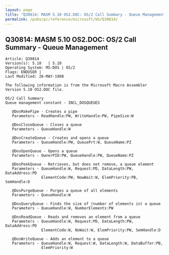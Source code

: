 ```yaml
---
layout: page
title: "Q30814: MASM 5.10 OS2.DOC: OS/2 Call Summary - Queue Management"
permalink: /pubs/pc/reference/microsoft/kb/Q30814/
---
```


## Q30814: MASM 5.10 OS2.DOC: OS/2 Call Summary - Queue Management

	Article: Q30814
	Version(s): 5.10   | 5.10
	Operating System: MS-DOS | OS/2
	Flags: ENDUSER |
	Last Modified: 26-MAY-1988
	
	The following information is from the Microsoft Macro Assembler
	Version 5.10 OS2.DOC file.
	
	OS/2 Call Summary
	Queue management constant - INCL_DOSQUEUES
	
	   @DosMakePipe - Creates a pipe
	   Parameters - ReadHandle:PW, WriteHandle:PW, PipeSize:W
	
	   @DosCloseQueue - Closes a queue
	   Parameters - QueueHandle:W
	
	   @DosCreateQueue - Creates and opens a queue
	   Parameters - QueueHandle:PW, QueuePrt:W, QueueName:PZ
	
	   @DosOpenQueue - Opens a queue
	   Parameters - OwnerPID:PW, QueueHandle:PW, QueueName:PZ
	
	   @DosPeekQueue - Retrieves, but does not remove, a queue element
	   Parameters - QueueHandle:W, Request:PD, DataLength:PW, DataAddress:PD
	                ElementCode:PW, NowWait:W, ElemPriority:PB, SemHandle:D
	
	   @DosPurgeQueue - Purges a queue of all elements
	   Parameters - QueueHandle:W
	
	   @DosQueryQueue - Finds the size of (number of elements in) a queue
	   Parameters - QueueHandle:W, NumberElements:PW
	
	   @DosReadQueue - Reads and removes an element from a queue
	   Parameters - QueueHandle:W, Request:PD, DataLength:PW, DataAddress:PD
	                ElementCode:W, NoWait:W, ElemPriority:PW, SemHandle:D
	
	   @DosWriteQueue - Adds an element to a queue
	   Parameters - QueueHandle:W, Request:W, DataLength:W, DataBuffer:PB,
	                ElemPriority:W
